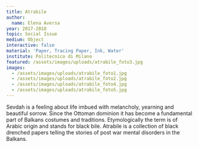 ```yaml
---
title: Atrabile
author:
  name: Elena Aversa
year: 2017-2018
topic: Social Issue
medium: Object
interactive: false
material: 'Paper, Tracing Paper, Ink, Water'
institute: Politecnico di Milano
featured: /assets/images/uploads/atrabile_foto3.jpg
images:
  - /assets/images/uploads/atrabile_foto1.jpg
  - /assets/images/uploads/atrabile_foto2.jpg
  - /assets/images/uploads/atrabile_foto4.jpg
  - /assets/images/uploads/atrabile_foto5.jpg
---
```

Sevdah is a feeling about life imbued with melancholy, yearning and beautiful sorrow. Since the Ottoman dominion it has become a fundamental part of Balkans costumes and traditions. Etymologically the term is of Arabic origin and stands for black bile. Atrabile is a collection of black drenched papers telling the stories of post war mental disorders in the Balkans.
